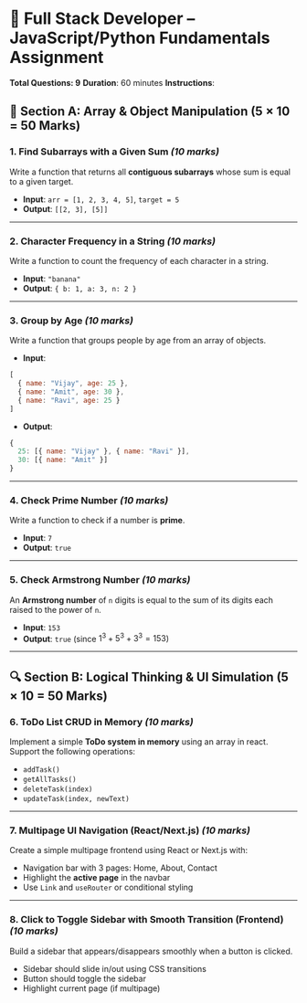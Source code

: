 # 📄 Full Stack Developer – JavaScript/Python Fundamentals Assignment

**Total Questions: 9**
**Duration**: 60 minutes
**Instructions**:

## 🔢 Section A: Array & Object Manipulation (5 × 10 = 50 Marks)

### 1. **Find Subarrays with a Given Sum** *(10 marks)*

Write a function that returns all **contiguous subarrays** whose sum is equal to a given target.

* **Input**: `arr = [1, 2, 3, 4, 5]`, `target = 5`
* **Output**: `[[2, 3], [5]]`
---

### 2. **Character Frequency in a String** *(10 marks)*

Write a function to count the frequency of each character in a string.

* **Input**: `"banana"`
* **Output**: `{ b: 1, a: 3, n: 2 }`

---

### 3. **Group by Age** *(10 marks)*

Write a function that groups people by age from an array of objects.

* **Input**:

```js
[
  { name: "Vijay", age: 25 },
  { name: "Amit", age: 30 },
  { name: "Ravi", age: 25 }
]
```

* **Output**:

```js
{
  25: [{ name: "Vijay" }, { name: "Ravi" }],
  30: [{ name: "Amit" }]
}
```

---

### 4. **Check Prime Number** *(10 marks)*

Write a function to check if a number is **prime**.

* **Input**: `7`
* **Output**: `true`

---

### 5. **Check Armstrong Number** *(10 marks)*

An **Armstrong number** of `n` digits is equal to the sum of its digits each raised to the power of `n`.

* **Input**: `153`
* **Output**: `true`
  (since $1^3 + 5^3 + 3^3 = 153$)

---

## 🔍 Section B: Logical Thinking & UI Simulation (5 × 10 = 50 Marks)

### 6. **ToDo List CRUD in Memory** *(10 marks)*

Implement a simple **ToDo system in memory** using an array in react. Support the following operations:

* `addTask()`
* `getAllTasks()`
* `deleteTask(index)`
* `updateTask(index, newText)`

---


### 7. **Multipage UI Navigation (React/Next.js)** *(10 marks)*

Create a simple multipage frontend using React or Next.js with:

* Navigation bar with 3 pages: Home, About, Contact
* Highlight the **active page** in the navbar
* Use `Link` and `useRouter` or conditional styling

---

### 8. **Click to Toggle Sidebar with Smooth Transition (Frontend)** *(10 marks)*

Build a sidebar that appears/disappears smoothly when a button is clicked.

* Sidebar should slide in/out using CSS transitions
* Button should toggle the sidebar
* Highlight current page (if multipage)
